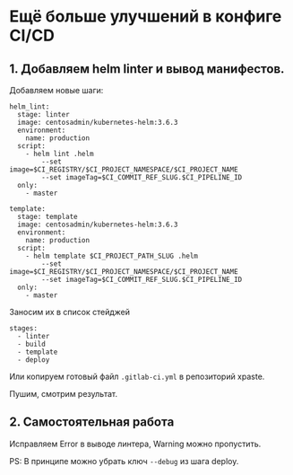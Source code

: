 # Ещё больше улучшений в конфиге CI/CD

## 1. Добавляем helm linter и вывод манифестов.

Добавляем новые шаги:

```
helm_lint:
  stage: linter
  image: centosadmin/kubernetes-helm:3.6.3
  environment:
    name: production
  script:
    - helm lint .helm
        --set image=$CI_REGISTRY/$CI_PROJECT_NAMESPACE/$CI_PROJECT_NAME
        --set imageTag=$CI_COMMIT_REF_SLUG.$CI_PIPELINE_ID
  only:
    - master
```

```
template:
  stage: template
  image: centosadmin/kubernetes-helm:3.6.3
  environment:
    name: production
  script:
    - helm template $CI_PROJECT_PATH_SLUG .helm
        --set image=$CI_REGISTRY/$CI_PROJECT_NAMESPACE/$CI_PROJECT_NAME
        --set imageTag=$CI_COMMIT_REF_SLUG.$CI_PIPELINE_ID
  only:
    - master
```

Заносим их в список стейджей

```
stages:
  - linter
  - build
  - template
  - deploy
```

Или копируем готовый файл `.gitlab-ci.yml` в репозиторий xpaste.

Пушим, смотрим результат.

## 2. Самостоятельная работа

Исправляем Error в выводе линтера, Warning можно пропустить.

PS: В принципе можно убрать ключ `--debug` из шага deploy.
